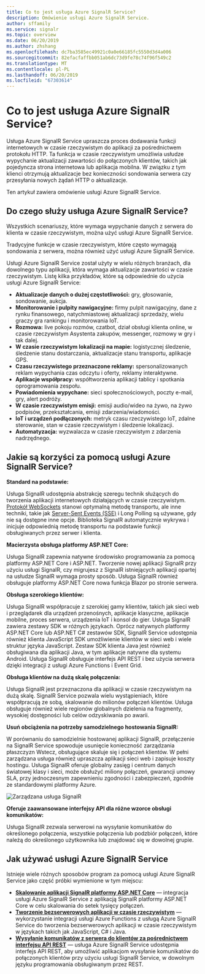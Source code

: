 ```yaml
---
title: Co to jest usługa Azure SignalR Service?
description: Omówienie usługi Azure SignalR Service.
author: sffamily
ms.service: signalr
ms.topic: overview
ms.date: 06/20/2019
ms.author: zhshang
ms.openlocfilehash: dc7ba3585ec49921c0a0e66185fc5550d3d4a006
ms.sourcegitcommit: 82efacfaffbb051ab6dc73d9fe78c74f96f549c2
ms.translationtype: MT
ms.contentlocale: pl-PL
ms.lasthandoff: 06/20/2019
ms.locfileid: "67303614"
---
```

# <a name="what-is-azure-signalr-service"></a>Co to jest usługa Azure SignalR Service?

Usługa Azure SignalR Service upraszcza proces dodawania funkcji internetowych w czasie rzeczywistym do aplikacji za pośrednictwem protokołu HTTP. Ta funkcja w czasie rzeczywistym umożliwia usłudze wypychanie aktualizacji zawartości do połączonych klientów, takich jak pojedyncza strona internetowa lub aplikacja mobilna. W związku z tym klienci otrzymują aktualizacje bez konieczności sondowania serwera czy przesyłania nowych żądań HTTP o aktualizacje.


Ten artykuł zawiera omówienie usługi Azure SignalR Service.

## <a name="what-is-azure-signalr-service-used-for"></a>Do czego służy usługa Azure SignalR Service?

Wszystkich scenariuszy, które wymaga wypychanie danych z serwera do klienta w czasie rzeczywistym, można użyć usługi Azure SignalR Service.

Tradycyjne funkcje w czasie rzeczywistym, które często wymagają sondowania z serwera, można również użyć usługi Azure SignalR Service.

Usługi Azure SignalR Service został użyty w wielu różnych branżach, dla dowolnego typu aplikacji, która wymaga aktualizacje zawartości w czasie rzeczywistym. Listę kilka przykładów, które są odpowiednie do użycia usługi Azure SignalR Service:

* **Aktualizacje danych o dużej częstotliwości:** gry, głosowanie, sondowanie, aukcja.
* **Monitorowanie i pulpity nawigacyjne:** firmy pulpit nawigacyjny, dane z rynku finansowego, natychmiastowej aktualizacji sprzedaży, wielu graczy gra rankingu i monitorowania IoT.
* **Rozmowa:** live pokoju rozmów, czatbot, dział obsługi klienta online, w czasie rzeczywistym Asystenta zakupów, messenger, rozmowy w gry i tak dalej.
* **W czasie rzeczywistym lokalizacji na mapie:** logistycznej śledzenie, śledzenie stanu dostarczania, aktualizacje stanu transportu, aplikacje GPS.
* **Czasu rzeczywistego przeznaczone reklamy:** spersonalizowanych reklam wypychania czas odczytu i oferty, reklamy interaktywne.
* **Aplikacje współpracy:** współtworzenia aplikacji tablicy i spotkania oprogramowania zespołu.
* **Powiadomienia wypychane:** sieci społecznościowych, poczty e-mail, gry, alert podróży.
* **W czasie rzeczywistym emisji:** emisji audio/wideo na żywo, na żywo podpisów, przekształcania, emisji zdarzenia/wiadomości.
* **IoT i urządzeń podłączonych:** metryk czasu rzeczywistego IoT, zdalne sterowanie, stan w czasie rzeczywistym i śledzenie lokalizacji.
* **Automatyzacja:** wyzwalacza w czasie rzeczywistym z zdarzenia nadrzędnego.

## <a name="what-are-the-benefits-using-azure-signalr-service"></a>Jakie są korzyści za pomocą usługi Azure SignalR Service?

**Standard na podstawie:**

Usługa SignalR udostępnia abstrakcję szeregu technik służących do tworzenia aplikacji internetowych działających w czasie rzeczywistym. [Protokół WebSockets](https://wikipedia.org/wiki/WebSocket) stanowi optymalną metodę transportu, ale inne techniki, takie jak [Server-Sent Events (SSE)](https://wikipedia.org/wiki/Server-sent_events) i Long Polling są używane, gdy nie są dostępne inne opcje. Biblioteka SignalR automatycznie wykrywa i inicjuje odpowiednią metodę transportu na podstawie funkcji obsługiwanych przez serwer i klienta.

**Macierzysta obsługa platformy ASP.NET Core:**

Usługa SignalR zapewnia natywne środowisko programowania za pomocą platformy ASP.NET Core i ASP.NET. Tworzenie nowej aplikacji SignalR przy użyciu usługi SignalR, czy migrujesz z SignalR istniejących aplikacji opartej na usłudze SignalR wymaga prosty sposób.
Usługa SignalR również obsługuje platformy ASP.NET Core nowa funkcja Blazor po stronie serwera.

**Obsługa szerokiego klientów:**

Usługa SignalR współpracuje z szerokiej gamy klientów, takich jak sieci web i przeglądarek dla urządzeń przenośnych, aplikacje klasyczne, aplikacje mobilne, proces serwera, urządzenia IoT i konsol do gier. Usługa SignalR zawiera zestawy SDK w różnych językach. Oprócz natywnych platformy ASP.NET Core lub ASP.NET C# zestawów SDK, SignalR Service udostępnia również klienta JavaScript SDK umożliwienie klientów w sieci web i wiele struktur języka JavaScript. Zestaw SDK klienta Java jest również obsługiwana dla aplikacji Java, w tym aplikacje natywne dla systemu Android. Usługa SignalR obsługuje interfejs API REST i bez użycia serwera dzięki integracji z usługi Azure Functions i Event Grid.

**Obsługa klientów na dużą skalę połączenia:**

Usługa SignalR jest przeznaczona dla aplikacji w czasie rzeczywistym na dużą skalę. SignalR Service pozwala wielu wystąpieniach, które współpracują ze sobą, skalowanie do milionów połączeń klientów. Usługa obsługuje również wiele regionów globalnych dzielenia na fragmenty, wysokiej dostępności lub celów odzyskiwania po awarii.

**Usuń obciążenia na potrzeby samodzielnego hostowania SignalR:**

W porównaniu do samodzielnie hostowanej aplikacji SignalR, przełączenie na SignalR Service spowoduje usunięcie konieczność zarządzania płaszczyzn Wstecz, obsługujące skaluje się i połączeń klientów. W pełni zarządzana usługa również upraszcza aplikacji sieci web i zapisuje koszty hostingu. Usługa SignalR oferuje globalny zasięg i centrum danych światowej klasy i sieci, może obsłużyć miliony połączeń, gwarancji umowy SLA, przy jednoczesnym zapewnieniu zgodności i zabezpieczeń, zgodnie ze standardowymi platformy Azure.

![Zarządzana usługa SignalR](./media/signalr-overview/managed-signalr-service.png)

**Oferuje zaawansowane interfejsy API dla różne wzorce obsługi komunikatów:**

Usługa SignalR zezwala serwerowi na wysyłanie komunikatów do określonego połączenia, wszystkie połączenia lub podzbiór połączeń, które należą do określonego użytkownika lub znajdować się w dowolnej grupie.

## <a name="how-to-use-azure-signalr-service"></a>Jak używać usługi Azure SignalR Service

Istnieje wiele różnych sposobów program za pomocą usługi Azure SignalR Service jako część próbki wymienione w tym miejscu:

- **[Skalowanie aplikacji SignalR platformy ASP.NET Core](signalr-concept-scale-aspnet-core.md)** — integracja usługi Azure SignalR Service z aplikacją SignalR platformy ASP.NET Core w celu skalowania do setek tysięcy połączeń.
- **[Tworzenie bezserwerowych aplikacji w czasie rzeczywistym](signalr-concept-azure-functions.md)** — wykorzystanie integracji usługi Azure Functions z usługą Azure SignalR Service do tworzenia bezserwerowych aplikacji w czasie rzeczywistym w językach takich jak JavaScript, C# i Java.
- **[Wysyłanie komunikatów z serwera do klientów za pośrednictwem interfejsu API REST](https://github.com/Azure/azure-signalr/blob/dev/docs/rest-api.md)** — usługa Azure SignalR Service udostępnia interfejs API REST, aby umożliwić aplikacjom wysyłanie komunikatów do połączonych klientów przy użyciu usługi SignalR Service, w dowolnym języku programowania obsługiwanym przez REST.